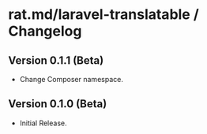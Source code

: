 rat.md/laravel-translatable / Changelog
=======================================

## Version 0.1.1 (Beta)
- Change Composer namespace.

## Version 0.1.0 (Beta)
- Initial Release.
